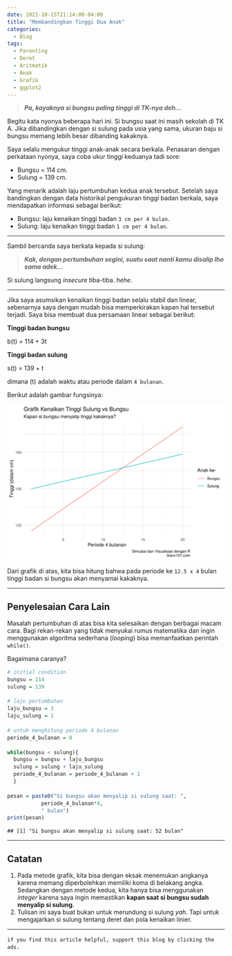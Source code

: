 ```yaml
---
date: 2021-10-15T21:14:00-04:00
title: "Membandingkan Tinggi Dua Anak"
categories:
  - Blog
tags:
  - Parenting
  - Deret
  - Aritmatik
  - Anak
  - Grafik
  - ggplot2
---
```



> ***Pa, kayaknya si bungsu paling tinggi di TK-nya deh…***

Begitu kata nyonya beberapa hari ini. Si bungsu saat ini masih sekolah
di TK A. Jika dibandingkan dengan si sulung pada usia yang sama, ukuran
baju si bungsu memang lebih besar dibanding kakaknya.

Saya selalu mengukur tinggi anak-anak secara berkala. Penasaran dengan
perkataan nyonya, saya coba ukur tinggi keduanya tadi sore:

  - Bungsu = 114 cm.
  - Sulung = 139 cm.

Yang menarik adalah laju pertumbuhan kedua anak tersebut. Setelah saya
bandingkan dengan data historikal pengukuran tinggi badan berkala, saya
mendapatkan informasi sebagai berikut:

  - Bungsu: laju kenaikan tinggi badan `3 cm per 4 bulan`.
  - Sulung: laju kenaikan tinggi badan `1 cm per 4 bulan`.

-----

Sambil bercanda saya berkata kepada si sulung:

> ***Kak, dengan pertumbuhan segini, suatu saat nanti kamu disalip lho
> sama adek…***

Si sulung langsung *insecure* tiba-tiba. *hehe*.

-----

Jika saya asumsikan kenaikan tinggi badan selalu stabil dan linear,
sebenarnya saya dengan mudah bisa memperkirakan kapan hal tersebut
terjadi. Saya bisa membuat dua persamaan linear sebagai berikut:

**Tinggi badan bungsu**

b(t) = 114 + 3t

**Tinggi badan sulung**

s(t) = 139 + t

dimana \(t\) adalah waktu atau periode dalam `4 bulanan`.

Berikut adalah gambar
fungsinya:

<img src="https://raw.githubusercontent.com/ikanx101/ikanx101.github.io/master/_posts/tinggi%20anak/tinggi_anak_files/figure-gfm/unnamed-chunk-2-1.png" width="672" />

Dari grafik di atas, kita bisa hitung bahwa pada periode ke `12.5 x 4`
bulan tinggi badan si bungsu akan menyamai kakaknya.

-----

## Penyelesaian Cara Lain

Masalah pertumbuhan di atas bisa kita selesaikan dengan berbagai macam
cara. Bagi rekan-rekan yang tidak menyukai rumus matematika dan ingin
menggunakan algoritma sederhana (*looping*) bisa memanfaatkan perintah
`while()`.

Bagaimana caranya?

``` r
# initial condition
bungsu = 114
sulung = 139

# laju pertumbuhan
laju_bungsu = 3
laju_sulung = 1

# untuk menghitung periode 4 bulanan
periode_4_bulanan = 0

while(bungsu < sulung){
  bungsu = bungsu + laju_bungsu
  sulung = sulung + laju_sulung
  periode_4_bulanan = periode_4_bulanan + 1
  }

pesan = paste0("Si bungsu akan menyalip si sulung saat: ",
           periode_4_bulanan*4,
           " bulan")
print(pesan)
```

    ## [1] "Si bungsu akan menyalip si sulung saat: 52 bulan"

-----

## Catatan

1.  Pada metode grafik, kita bisa dengan eksak menemukan angkanya karena
    memang diperbolehkan memiliki koma di belakang angka. Sedangkan
    dengan metode kedua, kita hanya bisa menggunakan *integer* karena
    saya ingin memastikan **kapan saat si bungsu sudah menyalip si
    sulung**.
2.  Tulisan ini saya buat bukan untuk merundung si sulung *yah*. Tapi
    untuk mengajarkan si sulung tentang deret dan pola kenaikan linier.

-----

`if you find this article helpful, support this blog by clicking the
ads.`
